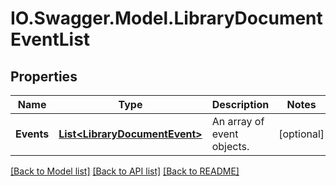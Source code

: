 # IO.Swagger.Model.LibraryDocumentEventList
## Properties

Name | Type | Description | Notes
------------ | ------------- | ------------- | -------------
**Events** | [**List&lt;LibraryDocumentEvent&gt;**](LibraryDocumentEvent.md) | An array of event objects. | [optional] 

[[Back to Model list]](../README.md#documentation-for-models) [[Back to API list]](../README.md#documentation-for-api-endpoints) [[Back to README]](../README.md)

